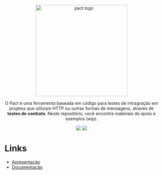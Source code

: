 <p align=center>
  <img width="300" src="https://pact.io/assets/img/logo-black.png" alt="pact logo">
</p>
<p align="center">O Pact é uma ferramenta baseada em código para testes de intragração em projetos que utilizam HTTP ou outras formas de mensagens, através de <strong>testes de contrato</strong>. Neste repositório, você encontra materiais de apoio e exemplos (wip).</p>

<p align=center>
  <img src="https://img.shields.io/badge/revisão-1-green">
  <img src="https://img.shields.io/badge/exemplos-WIP-green">
</p>

# Links
- [Apresentação](https://docs.google.com/presentation/d/1jSXlUpi85LP3SDS0OK0B8DAOx88CRAgduegBcMIiXlE/edit?usp=sharing)
- [Documentação](https://docs.pact.io/)
